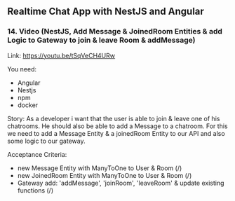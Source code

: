 ## Realtime Chat App with NestJS and Angular
### 14. Video (NestJS, Add Message & JoinedRoom Entities & add Logic to Gateway to join & leave Room & addMessage)
Link: https://youtu.be/tSqVeCH4URw

You need:
- Angular
- Nestjs
- npm
- docker

Story:
As a developer i want that the user is able to join & leave one of his chatrooms.
He should also be able to add a Message to a chatroom.
For this we need to add a Message Entity & a joinedRoom Entity to our API and also some logic to our gateway.

Acceptance Criteria:
- new Message Entity with ManyToOne to User & Room (/)
- new JoinedRoom Entity with ManyToOne to User & Room (/)
- Gateway add: 'addMessage', 'joinRoom', 'leaveRoom' & update existing functions (/)
